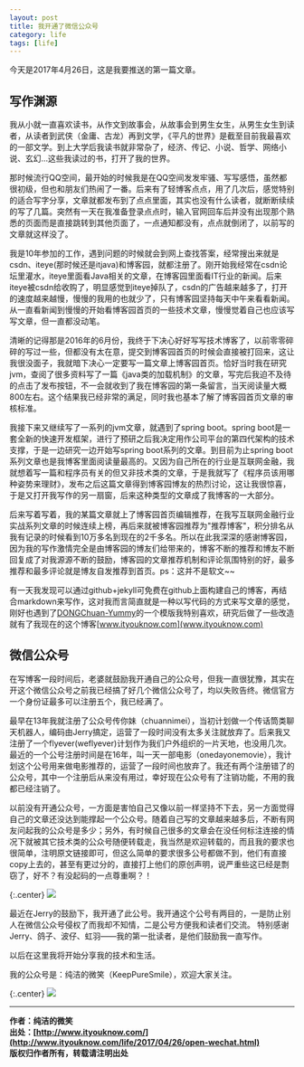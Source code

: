 ```yaml
---
layout: post
title: 我开通了微信公众号
category: life 
tags: [life]
---
```


今天是2017年4月26日，这是我要推送的第一篇文章。

## 写作渊源

我从小就一直喜欢读书，从作文到故事会，从故事会到男生女生，从男生女生到读者，从读者到武侠（金庸、古龙）再到文学，《平凡的世界》是截至目前我最喜欢的一部文学。到上大学后我读书就非常杂了，经济、传记、小说、哲学、网络小说、玄幻...这些我读过的书，打开了我的世界。

那时候流行QQ空间，最开始的时候我是在QQ空间发发牢骚、写写感悟，虽然都很初级，但也和朋友们热闹了一番。后来有了轻博客点点，用了几次后，感觉特别的适合写字分享，文章就都发布到了点点里面，其实也没有什么读者，就断断续续的写了几篇。突然有一天在我准备登录点点时，输入官网回车后并没有出现那个熟悉的页面而是直接跳转到其他页面了，一点通知都没有，点点就倒闭了，以前写的文章就这样没了。

我是10年参加的工作，遇到问题的时候就会到网上查找答案，经常搜出来就是csdn、iteye(那时候还是itjava)和博客园，就都注册了。刚开始我经常在csdn论坛里灌水，iteye里面看Java相关的文章，在博客园里面看IT行业的新闻。后来iteye被csdn给收购了，明显感觉到iteye掉队了，csdn的广告越来越多了，打开的速度越来越慢，慢慢的我用的也就少了，只有博客园坚持每天中午来看看新闻。从一直看新闻到慢慢的开始看博客园首页的一些技术文章，慢慢觉着自己也应该写写文章，但一直都没动笔。

清晰的记得那是2016年的6月份，我终于下决心好好写写技术博客了，以前零零碎碎的写过一些，但都没有太在意，提交到博客园首页的时候会直接被打回来，这让我很没面子，我就暗下决心一定要写一篇文章上博客园首页。恰好当时我在研究jvm，查阅了很多资料写了一篇《java类的加载机制》的文章，写完后我迫不及待的点击了发布按钮，不一会就收到了我在博客园的第一条留言，当天阅读量大概800左右。这个结果我已经非常的满足，同时我也基本了解了博客园首页文章的审核标准。

我接下来又继续写了一系列的jvm文章，就遇到了spring boot。spring boot是一套全新的快速开发框架，进行了预研之后我决定用作公司平台的第四代架构的技术支撑，于是一边研究一边开始写spring boot系列的文章。到目前为止spring boot系列文章也是我博客里面阅读量最高的。又因为自己所在的行业是互联网金融，我就想着写一篇和程序员有关的但又非技术类的文章，于是我就写了《程序员该用哪种姿势来理财》，发布之后这篇文章得到博客园博友的热烈讨论，这让我很惊喜，于是又打开我写作的另一扇窗，后来这种类型的文章成了我博客的一大部分。

后来写着写着，我的某篇文章就上了博客园首页编辑推荐，在我写互联网金融行业实战系列文章的时候连续上榜，再后来就被博客园推荐为"推荐博客"，积分排名从我有记录的时候看到10万多名到现在的2千多名。所以在此我深深的感谢博客园，因为我的写作激情完全是由博客园的博友们给带来的，博客不断的推荐和博友不断回复成了对我源源不断的鼓励，博客园的文章推荐机制和评论氛围特别的好，最多推荐和最多评论就是博友自发推荐到首页。ps：这并不是软文~~

有一天我发现可以通过github+jekyll可免费在github上面构建自己的博客，再结合markdown来写作，这对我而言简直就是一种以写代码的方式来写文章的感觉，刚好也遇到了[DONGChuan-Yummy](https://github.com/DONGChuan/Yummy-Jekyll)的一个模版我特别喜欢，研究后做了一些改造就有了我现在的这个博客[www.ityouknow.com](www.ityouknow.com)


## 微信公众号

在写博客一段时间后，老婆就鼓励我开通自己的公众号，但我一直很犹豫，其实在开这个微信公众号之前我已经搞了好几个微信公众号了，均以失败告终。微信官方一个身份证最多可以注册五个，我已经满了。

最早在13年我就注册了公众号传你妹（chuannimei），当初计划做一个传话筒类聊天机器人，编码由Jerry搞定，运营了一段时间没有太多关注就放弃了。后来我又注册了一个flyever(weflyever)计划作为我们户外组织的一片天地，也没用几次。最近的一个公号注册时间是在16年，叫一天一部电影（onedayonemovie），我计划这个公号用来做电影推荐的，运营了一段时间也放弃了。我还有两个注册错了的公众号，其中一个注册后从来没有用过，幸好现在公众号有了注销功能，不用的我都已经注销了。

以前没有开通公众号，一方面是害怕自己又像以前一样坚持不下去，另一方面觉得自己的文章还没达到能撑起一个公众号。随着自己写的文章越来越多后，不断有网友问起我的公众号是多少；另外，有时候自己很多的文章会在没任何标注连接的情况下就被其它技术类的公众号随便转载走，我当然是欢迎转载的，而且我的要求也很简单，注明原文链接即可，但这么简单的要求很多公号都做不到，他们有直接copy上去的，甚至有更过分的，直接打上他们的原创声明，说严重些这已经是剽窃了，好不？有没起码的一点尊重啊？！

{:.center}
![](http://www.ityouknow.com/assets/images/2017/zhuanzai.jpg)

最近在Jerry的鼓励下，我开通了此公号。我开通这个公号有两目的，一是防止别人在微信公众号侵权了而我却不知情，二是公号方便我和读者们交流。
特别感谢Jerry、鸽子、波仔、虹羽——我的第一批读者，是他们鼓励我一直写作。

以后在这里我将开始分享我的技术和生活。


我的公众号是：纯洁的微笑（KeepPureSmile），欢迎大家关注。

{:.center}
![](http://www.ityouknow.com/assets/images/keeppuresmile_430.jpg)

-------------

**作者：纯洁的微笑**  
**出处：[http://www.ityouknow.com/](http://www.ityouknow.com/life/2017/04/26/open-wechat.html)**      
**版权归作者所有，转载请注明出处** 


